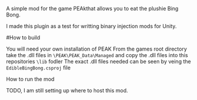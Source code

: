 A simple mod for the game PEAkthat allows you to eat the plushie Bing Bong.

I made this plugin as a test for writting binary injection mods for Unity.

#How to build

You will need your own installation of PEAK
From the games root directory take the .dll files in `\PEAK\PEAK_Data\Managed` and copy the .dll files into this repositories `\lib` fodler
The exact .dll files needed can be seen by veing the `EdibleBingBong.csproj` file

How to run the mod

TODO, I am still setting up where to host this mod.

